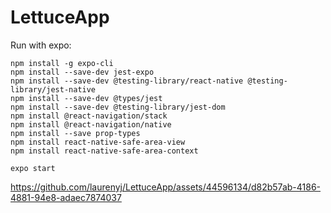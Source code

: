 # LettuceApp
Run with expo:
```
npm install -g expo-cli
npm install --save-dev jest-expo
npm install --save-dev @testing-library/react-native @testing-library/jest-native
npm install --save-dev @types/jest
npm install --save-dev @testing-library/jest-dom
npm install @react-navigation/stack
npm install @react-navigation/native
npm install --save prop-types
npm install react-native-safe-area-view
npm install react-native-safe-area-context

expo start
```


https://github.com/laurenyj/LettuceApp/assets/44596134/d82b57ab-4186-4881-94e8-adaec7874037

